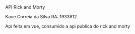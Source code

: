 API Rick and Morty

Kaue Correia da Silva RA: 1933812

Api feita em vue, consumido a api publica do rick and morty
